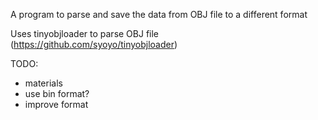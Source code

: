 A program to parse and save the data from OBJ file to a different format

Uses tinyobjloader to parse OBJ file (https://github.com/syoyo/tinyobjloader)

TODO: 
* materials
* use bin format?
* improve format
